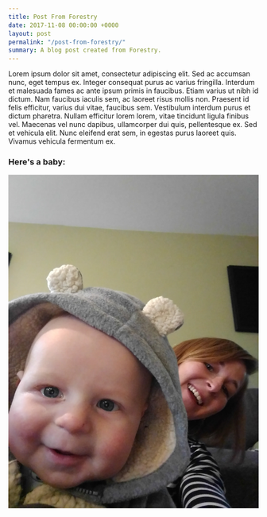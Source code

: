 ```yaml
---
title: Post From Forestry
date: 2017-11-08 00:00:00 +0000
layout: post
permalink: "/post-from-forestry/"
summary: A blog post created from Forestry.
---
```

Lorem ipsum dolor sit amet, consectetur adipiscing elit. Sed ac accumsan nunc, eget tempus ex. Integer consequat purus ac varius fringilla. Interdum et malesuada fames ac ante ipsum primis in faucibus. Etiam varius ut nibh id dictum. Nam faucibus iaculis sem, ac laoreet risus mollis non. Praesent id felis efficitur, varius dui vitae, faucibus sem. Vestibulum interdum purus et dictum pharetra. Nullam efficitur lorem lorem, vitae tincidunt ligula finibus vel. Maecenas vel nunc dapibus, ullamcorper dui quis, pellentesque ex. Sed et vehicula elit. Nunc eleifend erat sem, in egestas purus laoreet quis. Vivamus vehicula fermentum ex.

### Here's a baby:

![](/uploads/2017/11/09/IMG_20171030_082222.jpg)